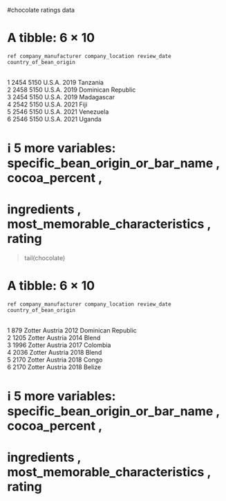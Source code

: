 #chocolate ratings data
# A tibble: 6 × 10
    ref company_manufacturer company_location review_date country_of_bean_origin
  <dbl> <chr>                <chr>                  <dbl> <chr>                 
1  2454 5150                 U.S.A.                  2019 Tanzania              
2  2458 5150                 U.S.A.                  2019 Dominican Republic    
3  2454 5150                 U.S.A.                  2019 Madagascar            
4  2542 5150                 U.S.A.                  2021 Fiji                  
5  2546 5150                 U.S.A.                  2021 Venezuela             
6  2546 5150                 U.S.A.                  2021 Uganda                
# ℹ 5 more variables: specific_bean_origin_or_bar_name <chr>, cocoa_percent <chr>,
#   ingredients <chr>, most_memorable_characteristics <chr>, rating <dbl>
> tail(chocolate)
# A tibble: 6 × 10
    ref company_manufacturer company_location review_date country_of_bean_origin
  <dbl> <chr>                <chr>                  <dbl> <chr>                 
1   879 Zotter               Austria                 2012 Dominican Republic    
2  1205 Zotter               Austria                 2014 Blend                 
3  1996 Zotter               Austria                 2017 Colombia              
4  2036 Zotter               Austria                 2018 Blend                 
5  2170 Zotter               Austria                 2018 Congo                 
6  2170 Zotter               Austria                 2018 Belize                
# ℹ 5 more variables: specific_bean_origin_or_bar_name <chr>, cocoa_percent <chr>,
#   ingredients <chr>, most_memorable_characteristics <chr>, rating <dbl>
> 